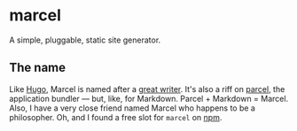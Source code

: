 # marcel

A simple, pluggable, static site generator.

## The name

Like [Hugo](https://gohugo.io), Marcel is named after a [great writer](https://en.wikipedia.org/wiki/Marcel_Proust). It's also a riff on [parcel](https://parceljs.org/), the application bundler — but, like, for Markdown. Parcel + Markdown = Marcel. Also, I have a very close friend named Marcel who happens to be a philosopher. Oh, and I found a free slot for `marcel` on [npm](https://npmjs.com/package/marcel).

